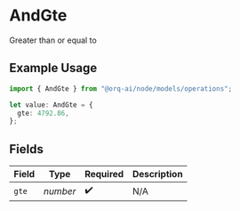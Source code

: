 # AndGte

Greater than or equal to

## Example Usage

```typescript
import { AndGte } from "@orq-ai/node/models/operations";

let value: AndGte = {
  gte: 4792.86,
};
```

## Fields

| Field              | Type               | Required           | Description        |
| ------------------ | ------------------ | ------------------ | ------------------ |
| `gte`              | *number*           | :heavy_check_mark: | N/A                |